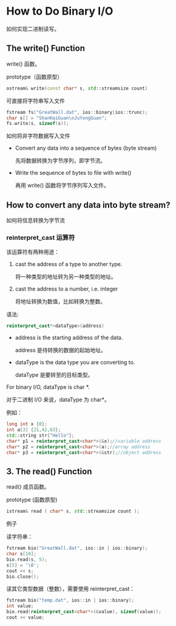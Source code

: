 # How to Do Binary I/O

如何实现二进制读写。

## The write() Function

write() 函数。

prototype（函数原型）

~~~C++
ostream& write(const char* s, std::streamsize count)
~~~

 可直接将字符串写入文件

~~~C++
fstream fs("GreatWall.dat", ios::binary|ios::trunc);
char s[] = "ShanHaiGuan\nJuYongGuan";
fs.write(s, sizeof(s));
~~~

如何将非字符数据写入文件

- Convert any data into a sequence of bytes (byte stream) 

  先将数据转换为字节序列，即字节流。

- Write the sequence of bytes to file with write()

  再用 write() 函数将字节序列写入文件。

## How to convert any data into byte stream?

如何将信息转换为字节流

### reinterpret_cast 运算符

该运算符有两种用途：

1. cast the address of a type to another type.

   将一种类型的地址转为另一种类型的地址。

2. cast the address to a number, i.e. integer

   将地址转换为数值，比如转换为整数。

语法: 

~~~C++
reinterpret_cast*<dataType>(address) 
~~~

- address is the starting address of the data.

  address 是待转换的数据的起始地址。

- dataType is the data type you are converting to.

  dataType 是要转至的目标类型。

For binary I/O, dataType is char *.

对于二进制 I/O 来说，dataType 为 char*。

例如：

~~~C++
long int x {0};
int a[3] {21,42,63};
std::string str{"Hello"};
char* p1 = reinterpret_cast<char*>(&x);//variable address
char* p2 = reinterpret_cast<char*>(a);//array address
char* p3 = reinterpret_cast<char*>(&str);//object address
~~~

## 3. The read() Function

read() 成员函数。

prototype (函数原型)

~~~C++
istream& read ( char* s, std::streamsize count );
~~~

例子

读字符串：

~~~C++
fstream bio("GreatWall.dat", ios::in | ios::binary);
char s[10];
bio.read(s, 5);
s[5] = '\0';
cout << s;
bio.close();
~~~

读其它类型数据（整数），需要使用 reinterpret_cast：

~~~C++
fstream bio("temp.dat", ios::in | ios::binary);
int value;
bio.read(reinterpret_cast<char*>(&value), sizeof(value));
cout << value;
~~~

